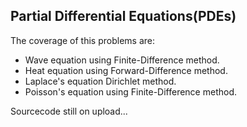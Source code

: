 ## Partial Differential Equations(PDEs)
The coverage of this problems are:
- Wave equation using Finite-Difference method.
- Heat equation using Forward-Difference method.
- Laplace's equation Dirichlet method.
- Poisson's equation using Finite-Difference method.

Sourcecode still on upload...
